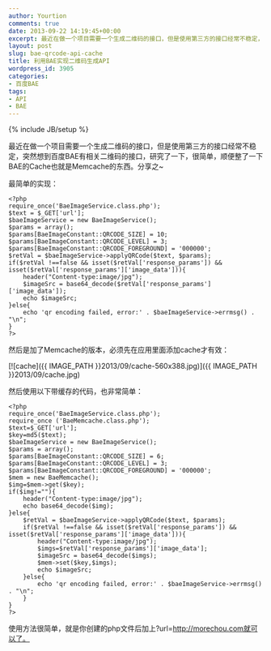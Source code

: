 ```yaml
---
author: Yourtion
comments: true
date: 2013-09-22 14:19:45+00:00
excerpt: 最近在做一个项目需要一个生成二维码的接口，但是使用第三方的接口经常不稳定，突然想到百度BAE有相关二维码的接口，研究了一下，很简单，顺便整了一下BAE的Cache也就是Memcache的东西。分享之~
layout: post
slug: bae-qrcode-api-cache
title: 利用BAE实现二维码生成API
wordpress_id: 3905
categories:
- 百度BAE
tags:
- API
- BAE
---
```

{% include JB/setup %}

最近在做一个项目需要一个生成二维码的接口，但是使用第三方的接口经常不稳定，突然想到百度BAE有相关二维码的接口，研究了一下，很简单，顺便整了一下BAE的Cache也就是Memcache的东西。分享之~

最简单的实现：

```
<?php
require_once('BaeImageService.class.php');
$text = $_GET['url']; 
$baeImageService = new BaeImageService();
$params = array();
$params[BaeImageConstant::QRCODE_SIZE] = 10;
$params[BaeImageConstant::QRCODE_LEVEL] = 3;
$params[BaeImageConstant::QRCODE_FOREGROUND] = '000000';
$retVal = $baeImageService->applyQRCode($text, $params);
if($retVal !==false && isset($retVal['response_params']) && isset($retVal['response_params']['image_data'])){
	header("Content-type:image/jpg");
	$imageSrc = base64_decode($retVal['response_params']['image_data']);
	echo $imageSrc;
}else{
	echo 'qr encoding failed, error:' . $baeImageService->errmsg() . "\n";
}
?>
```

然后是加了Memcache的版本，必须先在应用里面添加cache才有效：

[![cache]({{ IMAGE_PATH }}2013/09/cache-560x388.jpg)]({{ IMAGE_PATH }}2013/09/cache.jpg)



然后使用以下带缓存的代码，也非常简单：

```
<?php
require_once('BaeImageService.class.php');
require_once ('BaeMemcache.class.php');
$text=$_GET['url']; 
$key=md5($text);
$baeImageService = new BaeImageService();
$params = array();
$params[BaeImageConstant::QRCODE_SIZE] = 6;
$params[BaeImageConstant::QRCODE_LEVEL] = 3;
$params[BaeImageConstant::QRCODE_FOREGROUND] = '000000';
$mem = new BaeMemcache();
$img=$mem->get($key);
if($img!=""){
  	header("Content-type:image/jpg");
  	echo base64_decode($img);
}else{
	$retVal = $baeImageService->applyQRCode($text, $params);
	if($retVal !==false && isset($retVal['response_params']) && isset($retVal['response_params']['image_data'])){
      	header("Content-type:image/jpg");
      	$imgs=$retVal['response_params']['image_data'];
		$imageSrc = base64_decode($imgs);
      	$mem->set($key,$imgs);
      	echo $imageSrc;
	}else{
		echo 'qr encoding failed, error:' . $baeImageService->errmsg() . "\n";
    }
}
?>
```

使用方法很简单，就是你创建的php文件后加上?url=http://morechou.com就可以了。
